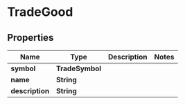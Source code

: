 

# TradeGood


## Properties

| Name | Type | Description | Notes |
|------------ | ------------- | ------------- | -------------|
|**symbol** | **TradeSymbol** |  |  |
|**name** | **String** |  |  |
|**description** | **String** |  |  |



